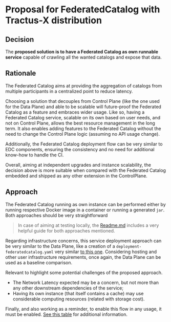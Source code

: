 # Proposal for FederatedCatalog with Tractus-X distribution

## Decision

The **proposed solution is to have a Federated Catalog as own runnable service** capable of crawling all the wanted catalogs and expose that data.


## Rationale

The Federated Catalog aims at providing the aggregation of catalogs from multiple participants in a centralized point to reduce latency.

Choosing a solution that decouples from Control Plane (like the one used for the Data Plane) and able to be scalable will future-proof the Federated Catalog as a feature and embraces wider usage. 
Like so, having a Federated Catalog service, scalable on its own based on user needs, and not on Control Plane, allows the best resource management in the long term. It also enables adding features to the Federated Catalog without the need to change the Control Plane logic (assuming no API usage change).

Additionally, the Federated Catalog deployment flow can be very similar to EDC components, ensuring the consistency and no need for additional know-how to handle the CI.

Overall, aiming at independent upgrades and instance scalability, the decision above is more suitable when compared with the Federated Catalog embedded and shipped as any other extension in the ControlPlane.



## Approach

The Federated Catalog running as own instance can be performed either by running respective Docker image in a container or running a generated `jar`. Both approaches should be very straightforward 

> In case of aiming at testing locally, the [Readme.md](https://github.com/eclipse-edc/FederatedCatalog/blob/main/README.md) includes a very helpful guide for both approaches mentioned. 

Regarding infrastructure concerns, this service deployment approach can be very similar to the Data Plane, like a creation of a `deployment-federatedcatalog.yaml` very similar [to this one](https://github.com/eclipse-tractusx/tractusx-edc/blob/a263bf71a110245657131509d4b37d058a1d220d/charts/tractusx-connector-azure-vault/templates/deployment-dataplane.yaml#L47). Considering hosting and other user infrastructure requirements, once again, the Data Plane can be used as a baseline comparison.  

Relevant to highlight some potential challenges of the proposed approach. 
- The Network Latency expected may be a concern, but not more than any other downstream dependencies of the service;
- Having its own instance (that itself contains a cache) may use considerable computing resources (related with storage cost).

Finally, and also working as a reminder, to enable this flow in any usage, it must be enabled. [See this table](https://github.com/eclipse-tractusx/tractusx-edc/blob/75bdacbad43e2cad352204ea28a359c6aac7adea/docs/development/management-domains/README.md#enable-and-configure-the-crawler-subsystem) for additional information.